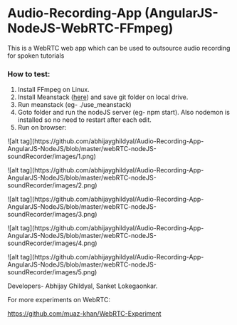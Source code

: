 # Audio-Recording-App (AngularJS-NodeJS-WebRTC-FFmpeg)
This is a WebRTC web app which can be used to outsource audio recording for spoken tutorials

### How to test:
1. Install FFmpeg on Linux.
2. Install Meanstack ([here](https://wiki.bitnami.com/Infrastructure_Stacks/BitNami_MEAN_Stack_(MongoDB,_Express,_Angular,_Node.js))) and save git folder on local drive.
3. Run meanstack (eg- ./use_meanstack)
4. Goto folder and run the nodeJS server (eg- npm start). Also nodemon is installed so no need to restart after each edit.
5. Run on browser:
<p>![alt tag](https://github.com/abhijayghildyal/Audio-Recording-App-AngularJS-NodeJS/blob/master/webRTC-nodeJS-soundRecorder/images/1.png)
<p>![alt tag](https://github.com/abhijayghildyal/Audio-Recording-App-AngularJS-NodeJS/blob/master/webRTC-nodeJS-soundRecorder/images/2.png)
<p>![alt tag](https://github.com/abhijayghildyal/Audio-Recording-App-AngularJS-NodeJS/blob/master/webRTC-nodeJS-soundRecorder/images/3.png)
<p>![alt tag](https://github.com/abhijayghildyal/Audio-Recording-App-AngularJS-NodeJS/blob/master/webRTC-nodeJS-soundRecorder/images/4.png)
<p>![alt tag](https://github.com/abhijayghildyal/Audio-Recording-App-AngularJS-NodeJS/blob/master/webRTC-nodeJS-soundRecorder/images/5.png)

<p>
Developers- Abhijay Ghildyal, Sanket Lokegaonkar.

For more experiments on WebRTC: <p>
https://github.com/muaz-khan/WebRTC-Experiment
